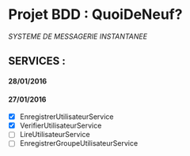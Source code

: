 # Projet BDD : QuoiDeNeuf?
*SYSTEME DE MESSAGERIE INSTANTANEE*

## SERVICES :
#### 28/01/2016

#### 27/01/2016
- [x] EnregistrerUtilisateurService
- [x] VerifierUtilisateurService
- [ ] LireUtilisateurService
- [ ] EnregistrerGroupeUtilisateurService
